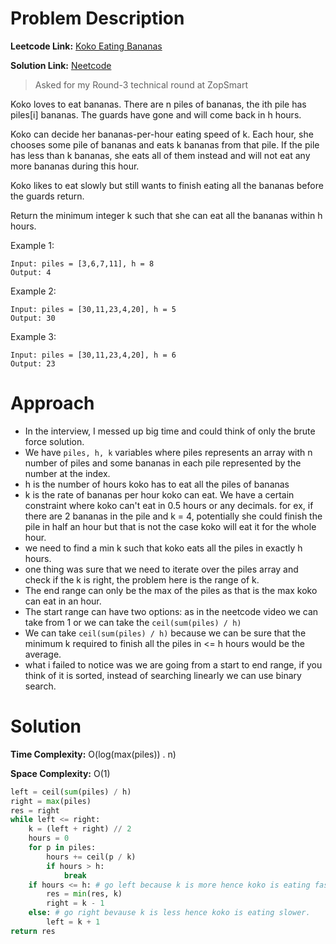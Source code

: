 # Problem Description

**Leetcode Link:** [Koko Eating Bananas](https://leetcode.com/problems/koko-eating-bananas/)

**Solution Link:** [Neetcode](https://www.youtube.com/watch?v=U2SozAs9RzA&t=36s)

> Asked for my Round-3 technical round at ZopSmart

Koko loves to eat bananas. There are n piles of bananas, the ith pile has piles[i] bananas. The guards have gone and will come back in h hours.

Koko can decide her bananas-per-hour eating speed of k. Each hour, she chooses some pile of bananas and eats k bananas from that pile. If the pile has less than k bananas, she eats all of them instead and will not eat any more bananas during this hour.

Koko likes to eat slowly but still wants to finish eating all the bananas before the guards return.

Return the minimum integer k such that she can eat all the bananas within h hours.

Example 1:
```
Input: piles = [3,6,7,11], h = 8
Output: 4
```
Example 2:
```
Input: piles = [30,11,23,4,20], h = 5
Output: 30
```
Example 3:
```
Input: piles = [30,11,23,4,20], h = 6
Output: 23
```

# Approach

- In the interview, I messed up big time and could think of only the brute force solution.
- We have `piles, h, k` variables where piles represents an array with n number of piles and some bananas in each pile represented by the number at the index.
- h is the number of hours koko has to eat all the piles of bananas
- k is the rate of bananas per hour koko can eat. We have a certain constraint where koko can't eat in 0.5 hours or any decimals. for ex, if there are 2 bananas in the pile and k = 4, potentially she could finish the pile in half an hour but that is not the case koko will eat it for the whole hour.
- we need to find a min k such that koko eats all the piles in exactly h hours.
- one thing was sure that we need to iterate over the piles array and check if the k is right, the problem here is the range of k.
- The end range can only be the max of the piles as that is the max koko can eat in an hour.
- The start range can have two options: as in the neetcode video we can take from 1 or we can take the `ceil(sum(piles) / h)` 
- We can take `ceil(sum(piles) / h)` because we can be sure that the minimum k required to finish all the piles in <= h hours would be the average.
- what i failed to notice was we are going from a start to end range, if you think of it is sorted, instead of searching linearly we can use binary search.

# Solution

**Time Complexity:** O(log(max(piles)) . n)

**Space Complexity:** O(1)

```python
left = ceil(sum(piles) / h)
right = max(piles)
res = right
while left <= right:
    k = (left + right) // 2
    hours = 0
    for p in piles:
        hours += ceil(p / k)
        if hours > h:
            break
    if hours <= h: # go left because k is more hence koko is eating faster.
        res = min(res, k)
        right = k - 1
    else: # go right bevause k is less hence koko is eating slower.
        left = k + 1
return res
```